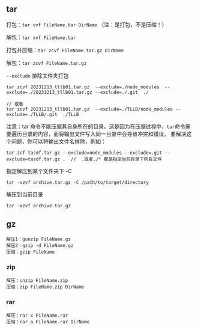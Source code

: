 ## tar

打包：`tar cvf FileName.tar DirName`
（注：是打包，不是压缩！）

解包：`tar xvf FileName.tar`

打包并压缩：`tar zcvf FileName.tar.gz DirName`

解包：`tar zxvf FileName.tar.gz `


`--exclude` 排除文件夹打包 

```
tar zcvf 20231213_tllb01.tar.gz  --exclude=./node_modules  --exclude=./20231213_tllb01.tar.gz --exclude=./.git  ./

// 或者
tar zcvf 20231213_tllb01.tar.gz  --exclude=./TLLB/node_modules --exclude=./TLLB/.git  ./TLLB  
```
注意：tar 命令不能压缩其自身所在的目录。这是因为在压缩过程中，`tar`命令需要遍历目录的内容，而将输出文件写入同一目录中会导致冲突和错误。
要解决这个问题，你可以将输出文件名排除，例如：
```
tar zcf tasdf.tar.gz --exclude=node_modules --exclude=.git --exclude=tasdf.tar.gz .  //  .或者./* 都是指定当前目录下所有文件
```

指定解压到某个文件夹下 -C
```
tar -xzvf archive.tar.gz -C /path/to/target/directory
```
解压到当前目录
```
tar -xzvf archive.tar.gz
```

## gz
```
解压1：gunzip FileName.gz
解压2：gzip -d FileName.gz
压缩：gzip FileName
```

### zip
```
解压：unzip FileName.zip
压缩：zip FileName.zip DirName
```

### rar
```
解压：rar x FileName.rar
压缩：rar a FileName.rar DirName
```